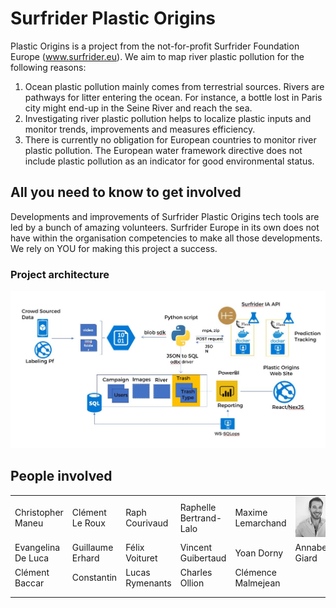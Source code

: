 # Surfrider Plastic Origins

Plastic Origins is a project from the not-for-profit Surfrider Foundation Europe (www.surfrider.eu). We aim to map river plastic pollution for the following reasons:

1. Ocean plastic pollution mainly comes from terrestrial sources. Rivers are pathways for litter entering the ocean. For instance, a bottle lost in Paris city might end-up in the Seine River and reach the sea.
2. Investigating river plastic pollution helps to localize plastic inputs and monitor trends, improvements and measures efficiency.
3. There is currently no obligation for European countries to monitor river plastic pollution. The European water framework directive does not include plastic pollution as an indicator for good environmental status.


## All you need to know to get involved

Developments and improvements of Surfrider Plastic Origins tech tools are led by a bunch of amazing volunteers. Surfrider Europe in its own does not have within the organisation competencies to make all those developments. We rely on YOU for making this project a success. 


### Project architecture

![Project architecture](/assets/project-architecture.JPG)

## People involved
|                    |                  |                 |                        |                    |                   |
| ------------------ | ---------------- | --------------- | ---------------------- | ------------------ | ----------------- |
| Christopher Maneu  | Clément Le Roux  | Raph Courivaud  | Raphelle Bertrand-Lalo | Maxime Lemarchand  | ![Christophe Havard](/assets/ChristopheHavard.JPG) |
| Evangelina De Luca | Guillaume Erhard | Félix Voituret  | Vincent Guibertaud     | Yoan Dorny         | Annabelle Giard   |
| Clément Baccar     | Constantin       | Lucas Rymenants | Charles Ollion         | Clémence Malmejean |                   |
|                    |                  |                 |                        |                    |                   |
|                    |                  |                 |                        |                    |                   |

             	              	                  	                      	                 
                    	                	              	                  	                      	                 
                    	                	              	                  	                      	                 




